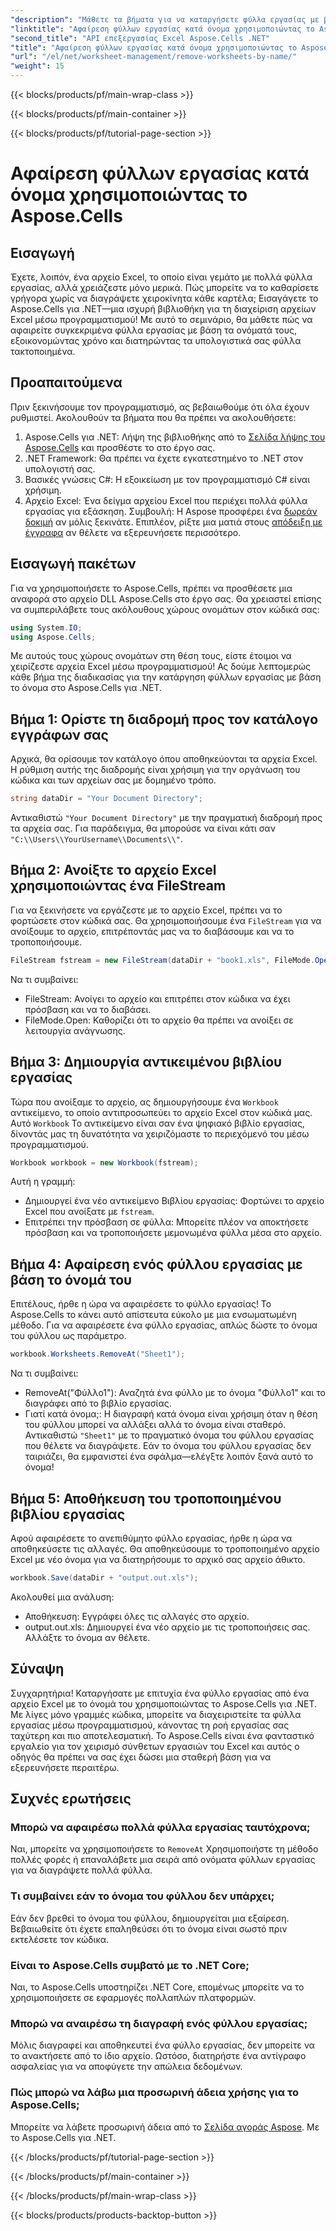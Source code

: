 ```yaml
---
"description": "Μάθετε τα βήματα για να καταργήσετε φύλλα εργασίας με βάση το όνομά τους στο Excel χρησιμοποιώντας το Aspose.Cells για .NET. Ακολουθήστε αυτόν τον λεπτομερή, φιλικό προς αρχάριους οδηγό για να βελτιστοποιήσετε τις εργασίες σας."
"linktitle": "Αφαίρεση φύλλων εργασίας κατά όνομα χρησιμοποιώντας το Aspose.Cells"
"second_title": "API επεξεργασίας Excel Aspose.Cells .NET"
"title": "Αφαίρεση φύλλων εργασίας κατά όνομα χρησιμοποιώντας το Aspose.Cells"
"url": "/el/net/worksheet-management/remove-worksheets-by-name/"
"weight": 15
---
```


{{< blocks/products/pf/main-wrap-class >}}

{{< blocks/products/pf/main-container >}}

{{< blocks/products/pf/tutorial-page-section >}}

# Αφαίρεση φύλλων εργασίας κατά όνομα χρησιμοποιώντας το Aspose.Cells

## Εισαγωγή
Έχετε, λοιπόν, ένα αρχείο Excel, το οποίο είναι γεμάτο με πολλά φύλλα εργασίας, αλλά χρειάζεστε μόνο μερικά. Πώς μπορείτε να το καθαρίσετε γρήγορα χωρίς να διαγράψετε χειροκίνητα κάθε καρτέλα; Εισαγάγετε το Aspose.Cells για .NET—μια ισχυρή βιβλιοθήκη για τη διαχείριση αρχείων Excel μέσω προγραμματισμού! Με αυτό το σεμινάριο, θα μάθετε πώς να αφαιρείτε συγκεκριμένα φύλλα εργασίας με βάση τα ονόματά τους, εξοικονομώντας χρόνο και διατηρώντας τα υπολογιστικά σας φύλλα τακτοποιημένα.
## Προαπαιτούμενα
Πριν ξεκινήσουμε τον προγραμματισμό, ας βεβαιωθούμε ότι όλα έχουν ρυθμιστεί. Ακολουθούν τα βήματα που θα πρέπει να ακολουθήσετε:
1. Aspose.Cells για .NET: Λήψη της βιβλιοθήκης από το [Σελίδα λήψης του Aspose.Cells](https://releases.aspose.com/cells/net/) και προσθέστε το στο έργο σας.
2. .NET Framework: Θα πρέπει να έχετε εγκατεστημένο το .NET στον υπολογιστή σας.
3. Βασικές γνώσεις C#: Η εξοικείωση με τον προγραμματισμό C# είναι χρήσιμη.
4. Αρχείο Excel: Ένα δείγμα αρχείου Excel που περιέχει πολλά φύλλα εργασίας για εξάσκηση.
Συμβουλή: Η Aspose προσφέρει ένα [δωρεάν δοκιμή](https://releases.aspose.com/) αν μόλις ξεκινάτε. Επιπλέον, ρίξτε μια ματιά στους [απόδειξη με έγγραφα](https://reference.aspose.com/cells/net/) αν θέλετε να εξερευνήσετε περισσότερο.
## Εισαγωγή πακέτων
Για να χρησιμοποιήσετε το Aspose.Cells, πρέπει να προσθέσετε μια αναφορά στο αρχείο DLL Aspose.Cells στο έργο σας. Θα χρειαστεί επίσης να συμπεριλάβετε τους ακόλουθους χώρους ονομάτων στον κώδικά σας:
```csharp
using System.IO;
using Aspose.Cells;
```
Με αυτούς τους χώρους ονομάτων στη θέση τους, είστε έτοιμοι να χειρίζεστε αρχεία Excel μέσω προγραμματισμού!
Ας δούμε λεπτομερώς κάθε βήμα της διαδικασίας για την κατάργηση φύλλων εργασίας με βάση το όνομα στο Aspose.Cells για .NET.
## Βήμα 1: Ορίστε τη διαδρομή προς τον κατάλογο εγγράφων σας
Αρχικά, θα ορίσουμε τον κατάλογο όπου αποθηκεύονται τα αρχεία Excel. Η ρύθμιση αυτής της διαδρομής είναι χρήσιμη για την οργάνωση του κώδικα και των αρχείων σας με δομημένο τρόπο. 
```csharp
string dataDir = "Your Document Directory";
```
Αντικαθιστώ `"Your Document Directory"` με την πραγματική διαδρομή προς τα αρχεία σας. Για παράδειγμα, θα μπορούσε να είναι κάτι σαν `"C:\\Users\\YourUsername\\Documents\\"`.
## Βήμα 2: Ανοίξτε το αρχείο Excel χρησιμοποιώντας ένα FileStream
Για να ξεκινήσετε να εργάζεστε με το αρχείο Excel, πρέπει να το φορτώσετε στον κώδικά σας. Θα χρησιμοποιήσουμε ένα `FileStream` για να ανοίξουμε το αρχείο, επιτρέποντάς μας να το διαβάσουμε και να το τροποποιήσουμε.
```csharp
FileStream fstream = new FileStream(dataDir + "book1.xls", FileMode.Open);
```
Να τι συμβαίνει:
- FileStream: Ανοίγει το αρχείο και επιτρέπει στον κώδικα να έχει πρόσβαση και να το διαβάσει.
- FileMode.Open: Καθορίζει ότι το αρχείο θα πρέπει να ανοίξει σε λειτουργία ανάγνωσης.
## Βήμα 3: Δημιουργία αντικειμένου βιβλίου εργασίας
Τώρα που ανοίξαμε το αρχείο, ας δημιουργήσουμε ένα `Workbook` αντικείμενο, το οποίο αντιπροσωπεύει το αρχείο Excel στον κώδικά μας. Αυτό `Workbook` Το αντικείμενο είναι σαν ένα ψηφιακό βιβλίο εργασίας, δίνοντάς μας τη δυνατότητα να χειριζόμαστε το περιεχόμενό του μέσω προγραμματισμού.
```csharp
Workbook workbook = new Workbook(fstream);
```
Αυτή η γραμμή:
- Δημιουργεί ένα νέο αντικείμενο Βιβλίου εργασίας: Φορτώνει το αρχείο Excel που ανοίξατε με `fstream`.
- Επιτρέπει την πρόσβαση σε φύλλα: Μπορείτε πλέον να αποκτήσετε πρόσβαση και να τροποποιήσετε μεμονωμένα φύλλα μέσα στο αρχείο.
## Βήμα 4: Αφαίρεση ενός φύλλου εργασίας με βάση το όνομά του
Επιτέλους, ήρθε η ώρα να αφαιρέσετε το φύλλο εργασίας! Το Aspose.Cells το κάνει αυτό απίστευτα εύκολο με μια ενσωματωμένη μέθοδο. Για να αφαιρέσετε ένα φύλλο εργασίας, απλώς δώστε το όνομα του φύλλου ως παράμετρο.
```csharp
workbook.Worksheets.RemoveAt("Sheet1");
```
Να τι συμβαίνει:
- RemoveAt("Φύλλο1"): Αναζητά ένα φύλλο με το όνομα "Φύλλο1" και το διαγράφει από το βιβλίο εργασίας.
- Γιατί κατά όνομα;: Η διαγραφή κατά όνομα είναι χρήσιμη όταν η θέση του φύλλου μπορεί να αλλάξει αλλά το όνομα είναι σταθερό.
Αντικαθιστώ `"Sheet1"` με το πραγματικό όνομα του φύλλου εργασίας που θέλετε να διαγράψετε. Εάν το όνομα του φύλλου εργασίας δεν ταιριάζει, θα εμφανιστεί ένα σφάλμα—ελέγξτε λοιπόν ξανά αυτό το όνομα!
## Βήμα 5: Αποθήκευση του τροποποιημένου βιβλίου εργασίας
Αφού αφαιρέσετε το ανεπιθύμητο φύλλο εργασίας, ήρθε η ώρα να αποθηκεύσετε τις αλλαγές. Θα αποθηκεύσουμε το τροποποιημένο αρχείο Excel με νέο όνομα για να διατηρήσουμε το αρχικό σας αρχείο άθικτο.
```csharp
workbook.Save(dataDir + "output.out.xls");
```
Ακολουθεί μια ανάλυση:
- Αποθήκευση: Εγγράφει όλες τις αλλαγές στο αρχείο.
- output.out.xls: Δημιουργεί ένα νέο αρχείο με τις τροποποιήσεις σας. Αλλάξτε το όνομα αν θέλετε.
## Σύναψη
Συγχαρητήρια! Καταργήσατε με επιτυχία ένα φύλλο εργασίας από ένα αρχείο Excel με το όνομά του χρησιμοποιώντας το Aspose.Cells για .NET. Με λίγες μόνο γραμμές κώδικα, μπορείτε να διαχειριστείτε τα φύλλα εργασίας μέσω προγραμματισμού, κάνοντας τη ροή εργασίας σας ταχύτερη και πιο αποτελεσματική. Το Aspose.Cells είναι ένα φανταστικό εργαλείο για τον χειρισμό σύνθετων εργασιών του Excel και αυτός ο οδηγός θα πρέπει να σας έχει δώσει μια σταθερή βάση για να εξερευνήσετε περαιτέρω.
## Συχνές ερωτήσεις
### Μπορώ να αφαιρέσω πολλά φύλλα εργασίας ταυτόχρονα;
Ναι, μπορείτε να χρησιμοποιήσετε το `RemoveAt` Χρησιμοποιήστε τη μέθοδο πολλές φορές ή επαναλάβετε μια σειρά από ονόματα φύλλων εργασίας για να διαγράψετε πολλά φύλλα.
### Τι συμβαίνει εάν το όνομα του φύλλου δεν υπάρχει;
Εάν δεν βρεθεί το όνομα του φύλλου, δημιουργείται μια εξαίρεση. Βεβαιωθείτε ότι έχετε επαληθεύσει ότι το όνομα είναι σωστό πριν εκτελέσετε τον κώδικα.
### Είναι το Aspose.Cells συμβατό με το .NET Core;
Ναι, το Aspose.Cells υποστηρίζει .NET Core, επομένως μπορείτε να το χρησιμοποιήσετε σε εφαρμογές πολλαπλών πλατφορμών.
### Μπορώ να αναιρέσω τη διαγραφή ενός φύλλου εργασίας;
Μόλις διαγραφεί και αποθηκευτεί ένα φύλλο εργασίας, δεν μπορείτε να το ανακτήσετε από το ίδιο αρχείο. Ωστόσο, διατηρήστε ένα αντίγραφο ασφαλείας για να αποφύγετε την απώλεια δεδομένων.
### Πώς μπορώ να λάβω μια προσωρινή άδεια χρήσης για το Aspose.Cells;
Μπορείτε να λάβετε προσωρινή άδεια από το [Σελίδα αγοράς Aspose](https://purchase.aspose.com/temporary-license/).
Με το Aspose.Cells για .NET.

{{< /blocks/products/pf/tutorial-page-section >}}

{{< /blocks/products/pf/main-container >}}

{{< /blocks/products/pf/main-wrap-class >}}

{{< blocks/products/products-backtop-button >}}
